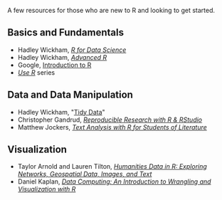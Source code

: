 A few resources for those who are new to R and looking to get started.

## Basics and Fundamentals

- Hadley Wickham, *[R for Data Science](http://r4ds.had.co.nz/)*
- Hadley Wickham, *[Advanced R](http://adv-r.had.co.nz/)*
- Google, [Introduction to R](https://www.youtube.com/playlist?list=PLOU2XLYxmsIK9qQfztXeybpHvru-TrqAP)
- *[Use R](https://www.springer.com/series/6991?detailsPage=titles)* series

## Data and Data Manipulation

- Hadley Wickham, "[Tidy Data](http://vita.had.co.nz/papers/tidy-data.pdf)"
- Christopher Gandrud, *[Reproducible Research with R & RStudio](https://christophergandrud.github.io/RepResR-RStudio/)*
- Matthew Jockers, *[Text Analysis with R for Students of Literature](https://link.springer.com/book/10.1007%2F978-3-319-03164-4)*

## Visualization

- Taylor Arnold and Lauren Tilton, *[Humanities Data in R: Exploring Networks, Geospatial Data, Images, and Text](https://www.amazon.com/Humanities-Data-Exploring-Geospatial-Quantitative/dp/3319207016/)*
- Daniel Kaplan, *[Data Computing: An Introduction to Wrangling and Visualization with R](http://data-computing.org/)*
